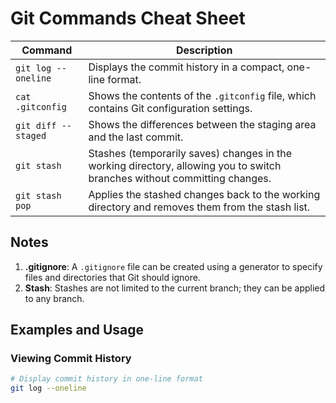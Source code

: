 # Git Commands Cheat Sheet

| Command                   | Description                                                       |
|---------------------------|-------------------------------------------------------------------|
| `git log --oneline`       | Displays the commit history in a compact, one-line format.        |
| `cat .gitconfig`          | Shows the contents of the `.gitconfig` file, which contains Git configuration settings. |
| `git diff --staged`       | Shows the differences between the staging area and the last commit. |
| `git stash`               | Stashes (temporarily saves) changes in the working directory, allowing you to switch branches without committing changes. |
| `git stash pop`           | Applies the stashed changes back to the working directory and removes them from the stash list. |

## Notes
1. **.gitignore**: A `.gitignore` file can be created using a generator to specify files and directories that Git should ignore.
2. **Stash**: Stashes are not limited to the current branch; they can be applied to any branch.

## Examples and Usage

### Viewing Commit History

```bash
# Display commit history in one-line format
git log --oneline
